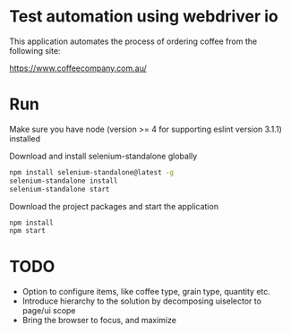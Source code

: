 # Test automation using webdriver io

This application automates the process of ordering coffee from the following site:

https://www.coffeecompany.com.au/

# Run

Make sure you have node (version >= 4 for supporting eslint version 3.1.1) installed

Download and install selenium-standalone globally

```sh
npm install selenium-standalone@latest -g
selenium-standalone install
selenium-standalone start
```

Download the project packages and start the application

```sh
npm install
npm start
```

# TODO

* Option to configure items, like coffee type, grain type, quantity etc.
* Introduce hierarchy to the solution by decomposing uiselector to page/ui scope
* Bring the browser to focus, and maximize
